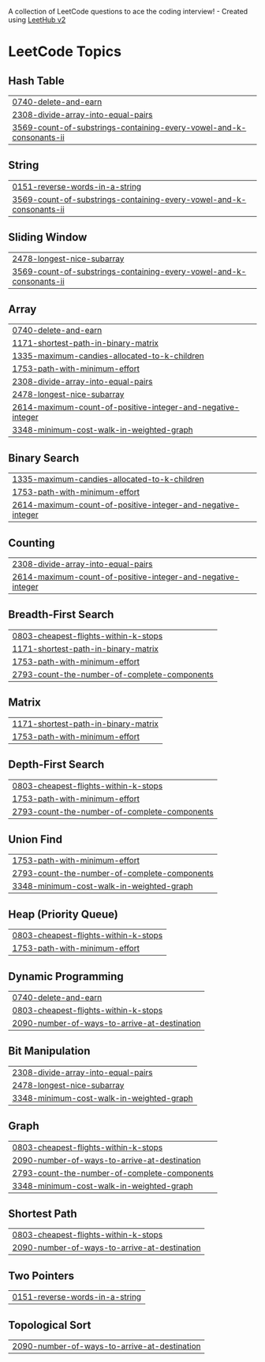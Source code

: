 A collection of LeetCode questions to ace the coding interview! - Created using [LeetHub v2](https://github.com/arunbhardwaj/LeetHub-2.0)
<!---LeetCode Topics Start-->
# LeetCode Topics
## Hash Table
|  |
| ------- |
| [0740-delete-and-earn](https://github.com/SuryansDev/DSA-PRO-SERIES/tree/master/0740-delete-and-earn) |
| [2308-divide-array-into-equal-pairs](https://github.com/SuryansDev/DSA-PRO-SERIES/tree/master/2308-divide-array-into-equal-pairs) |
| [3569-count-of-substrings-containing-every-vowel-and-k-consonants-ii](https://github.com/SuryansDev/DSA-PRO-SERIES/tree/master/3569-count-of-substrings-containing-every-vowel-and-k-consonants-ii) |
## String
|  |
| ------- |
| [0151-reverse-words-in-a-string](https://github.com/SuryansDev/DSA-PRO-SERIES/tree/master/0151-reverse-words-in-a-string) |
| [3569-count-of-substrings-containing-every-vowel-and-k-consonants-ii](https://github.com/SuryansDev/DSA-PRO-SERIES/tree/master/3569-count-of-substrings-containing-every-vowel-and-k-consonants-ii) |
## Sliding Window
|  |
| ------- |
| [2478-longest-nice-subarray](https://github.com/SuryansDev/DSA-PRO-SERIES/tree/master/2478-longest-nice-subarray) |
| [3569-count-of-substrings-containing-every-vowel-and-k-consonants-ii](https://github.com/SuryansDev/DSA-PRO-SERIES/tree/master/3569-count-of-substrings-containing-every-vowel-and-k-consonants-ii) |
## Array
|  |
| ------- |
| [0740-delete-and-earn](https://github.com/SuryansDev/DSA-PRO-SERIES/tree/master/0740-delete-and-earn) |
| [1171-shortest-path-in-binary-matrix](https://github.com/SuryansDev/DSA-PRO-SERIES/tree/master/1171-shortest-path-in-binary-matrix) |
| [1335-maximum-candies-allocated-to-k-children](https://github.com/SuryansDev/DSA-PRO-SERIES/tree/master/1335-maximum-candies-allocated-to-k-children) |
| [1753-path-with-minimum-effort](https://github.com/SuryansDev/DSA-PRO-SERIES/tree/master/1753-path-with-minimum-effort) |
| [2308-divide-array-into-equal-pairs](https://github.com/SuryansDev/DSA-PRO-SERIES/tree/master/2308-divide-array-into-equal-pairs) |
| [2478-longest-nice-subarray](https://github.com/SuryansDev/DSA-PRO-SERIES/tree/master/2478-longest-nice-subarray) |
| [2614-maximum-count-of-positive-integer-and-negative-integer](https://github.com/SuryansDev/DSA-PRO-SERIES/tree/master/2614-maximum-count-of-positive-integer-and-negative-integer) |
| [3348-minimum-cost-walk-in-weighted-graph](https://github.com/SuryansDev/DSA-PRO-SERIES/tree/master/3348-minimum-cost-walk-in-weighted-graph) |
## Binary Search
|  |
| ------- |
| [1335-maximum-candies-allocated-to-k-children](https://github.com/SuryansDev/DSA-PRO-SERIES/tree/master/1335-maximum-candies-allocated-to-k-children) |
| [1753-path-with-minimum-effort](https://github.com/SuryansDev/DSA-PRO-SERIES/tree/master/1753-path-with-minimum-effort) |
| [2614-maximum-count-of-positive-integer-and-negative-integer](https://github.com/SuryansDev/DSA-PRO-SERIES/tree/master/2614-maximum-count-of-positive-integer-and-negative-integer) |
## Counting
|  |
| ------- |
| [2308-divide-array-into-equal-pairs](https://github.com/SuryansDev/DSA-PRO-SERIES/tree/master/2308-divide-array-into-equal-pairs) |
| [2614-maximum-count-of-positive-integer-and-negative-integer](https://github.com/SuryansDev/DSA-PRO-SERIES/tree/master/2614-maximum-count-of-positive-integer-and-negative-integer) |
## Breadth-First Search
|  |
| ------- |
| [0803-cheapest-flights-within-k-stops](https://github.com/SuryansDev/DSA-PRO-SERIES/tree/master/0803-cheapest-flights-within-k-stops) |
| [1171-shortest-path-in-binary-matrix](https://github.com/SuryansDev/DSA-PRO-SERIES/tree/master/1171-shortest-path-in-binary-matrix) |
| [1753-path-with-minimum-effort](https://github.com/SuryansDev/DSA-PRO-SERIES/tree/master/1753-path-with-minimum-effort) |
| [2793-count-the-number-of-complete-components](https://github.com/SuryansDev/DSA-PRO-SERIES/tree/master/2793-count-the-number-of-complete-components) |
## Matrix
|  |
| ------- |
| [1171-shortest-path-in-binary-matrix](https://github.com/SuryansDev/DSA-PRO-SERIES/tree/master/1171-shortest-path-in-binary-matrix) |
| [1753-path-with-minimum-effort](https://github.com/SuryansDev/DSA-PRO-SERIES/tree/master/1753-path-with-minimum-effort) |
## Depth-First Search
|  |
| ------- |
| [0803-cheapest-flights-within-k-stops](https://github.com/SuryansDev/DSA-PRO-SERIES/tree/master/0803-cheapest-flights-within-k-stops) |
| [1753-path-with-minimum-effort](https://github.com/SuryansDev/DSA-PRO-SERIES/tree/master/1753-path-with-minimum-effort) |
| [2793-count-the-number-of-complete-components](https://github.com/SuryansDev/DSA-PRO-SERIES/tree/master/2793-count-the-number-of-complete-components) |
## Union Find
|  |
| ------- |
| [1753-path-with-minimum-effort](https://github.com/SuryansDev/DSA-PRO-SERIES/tree/master/1753-path-with-minimum-effort) |
| [2793-count-the-number-of-complete-components](https://github.com/SuryansDev/DSA-PRO-SERIES/tree/master/2793-count-the-number-of-complete-components) |
| [3348-minimum-cost-walk-in-weighted-graph](https://github.com/SuryansDev/DSA-PRO-SERIES/tree/master/3348-minimum-cost-walk-in-weighted-graph) |
## Heap (Priority Queue)
|  |
| ------- |
| [0803-cheapest-flights-within-k-stops](https://github.com/SuryansDev/DSA-PRO-SERIES/tree/master/0803-cheapest-flights-within-k-stops) |
| [1753-path-with-minimum-effort](https://github.com/SuryansDev/DSA-PRO-SERIES/tree/master/1753-path-with-minimum-effort) |
## Dynamic Programming
|  |
| ------- |
| [0740-delete-and-earn](https://github.com/SuryansDev/DSA-PRO-SERIES/tree/master/0740-delete-and-earn) |
| [0803-cheapest-flights-within-k-stops](https://github.com/SuryansDev/DSA-PRO-SERIES/tree/master/0803-cheapest-flights-within-k-stops) |
| [2090-number-of-ways-to-arrive-at-destination](https://github.com/SuryansDev/DSA-PRO-SERIES/tree/master/2090-number-of-ways-to-arrive-at-destination) |
## Bit Manipulation
|  |
| ------- |
| [2308-divide-array-into-equal-pairs](https://github.com/SuryansDev/DSA-PRO-SERIES/tree/master/2308-divide-array-into-equal-pairs) |
| [2478-longest-nice-subarray](https://github.com/SuryansDev/DSA-PRO-SERIES/tree/master/2478-longest-nice-subarray) |
| [3348-minimum-cost-walk-in-weighted-graph](https://github.com/SuryansDev/DSA-PRO-SERIES/tree/master/3348-minimum-cost-walk-in-weighted-graph) |
## Graph
|  |
| ------- |
| [0803-cheapest-flights-within-k-stops](https://github.com/SuryansDev/DSA-PRO-SERIES/tree/master/0803-cheapest-flights-within-k-stops) |
| [2090-number-of-ways-to-arrive-at-destination](https://github.com/SuryansDev/DSA-PRO-SERIES/tree/master/2090-number-of-ways-to-arrive-at-destination) |
| [2793-count-the-number-of-complete-components](https://github.com/SuryansDev/DSA-PRO-SERIES/tree/master/2793-count-the-number-of-complete-components) |
| [3348-minimum-cost-walk-in-weighted-graph](https://github.com/SuryansDev/DSA-PRO-SERIES/tree/master/3348-minimum-cost-walk-in-weighted-graph) |
## Shortest Path
|  |
| ------- |
| [0803-cheapest-flights-within-k-stops](https://github.com/SuryansDev/DSA-PRO-SERIES/tree/master/0803-cheapest-flights-within-k-stops) |
| [2090-number-of-ways-to-arrive-at-destination](https://github.com/SuryansDev/DSA-PRO-SERIES/tree/master/2090-number-of-ways-to-arrive-at-destination) |
## Two Pointers
|  |
| ------- |
| [0151-reverse-words-in-a-string](https://github.com/SuryansDev/DSA-PRO-SERIES/tree/master/0151-reverse-words-in-a-string) |
## Topological Sort
|  |
| ------- |
| [2090-number-of-ways-to-arrive-at-destination](https://github.com/SuryansDev/DSA-PRO-SERIES/tree/master/2090-number-of-ways-to-arrive-at-destination) |
<!---LeetCode Topics End-->